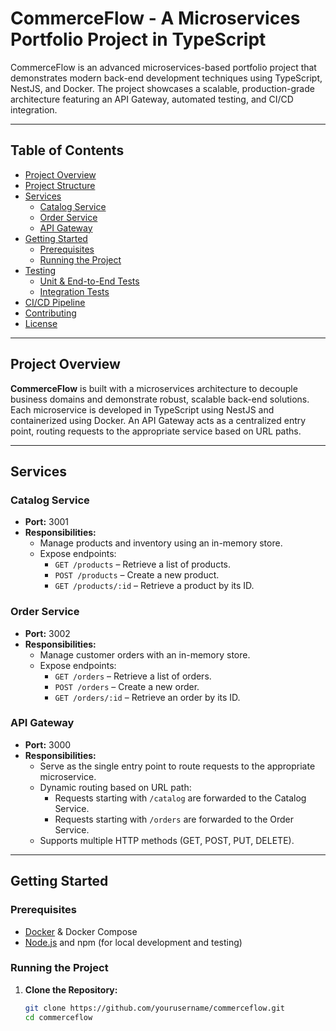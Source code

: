 # CommerceFlow - A Microservices Portfolio Project in TypeScript

CommerceFlow is an advanced microservices-based portfolio project that demonstrates modern back-end development techniques using TypeScript, NestJS, and Docker. The project showcases a scalable, production-grade architecture featuring an API Gateway, automated testing, and CI/CD integration.

---

## Table of Contents

- [Project Overview](#project-overview)
- [Project Structure](#project-structure)
- [Services](#services)
  - [Catalog Service](#catalog-service)
  - [Order Service](#order-service)
  - [API Gateway](#api-gateway)
- [Getting Started](#getting-started)
  - [Prerequisites](#prerequisites)
  - [Running the Project](#running-the-project)
- [Testing](#testing)
  - [Unit & End-to-End Tests](#unit--end-to-end-tests)
  - [Integration Tests](#integration-tests)
- [CI/CD Pipeline](#cicd-pipeline)
- [Contributing](#contributing)
- [License](#license)

---

## Project Overview

**CommerceFlow** is built with a microservices architecture to decouple business domains and demonstrate robust, scalable back-end solutions. Each microservice is developed in TypeScript using NestJS and containerized using Docker. An API Gateway acts as a centralized entry point, routing requests to the appropriate service based on URL paths.

---

## Services

### Catalog Service

- **Port:** 3001  
- **Responsibilities:**  
  - Manage products and inventory using an in-memory store.
  - Expose endpoints:
    - `GET /products` – Retrieve a list of products.
    - `POST /products` – Create a new product.
    - `GET /products/:id` – Retrieve a product by its ID.

### Order Service

- **Port:** 3002  
- **Responsibilities:**  
  - Manage customer orders with an in-memory store.
  - Expose endpoints:
    - `GET /orders` – Retrieve a list of orders.
    - `POST /orders` – Create a new order.
    - `GET /orders/:id` – Retrieve an order by its ID.

### API Gateway

- **Port:** 3000  
- **Responsibilities:**  
  - Serve as the single entry point to route requests to the appropriate microservice.
  - Dynamic routing based on URL path:
    - Requests starting with `/catalog` are forwarded to the Catalog Service.
    - Requests starting with `/orders` are forwarded to the Order Service.
  - Supports multiple HTTP methods (GET, POST, PUT, DELETE).

---

## Getting Started

### Prerequisites

- [Docker](https://www.docker.com/get-started) & Docker Compose
- [Node.js](https://nodejs.org/en/) and npm (for local development and testing)

### Running the Project

1. **Clone the Repository:**

   ```bash
   git clone https://github.com/yourusername/commerceflow.git
   cd commerceflow
